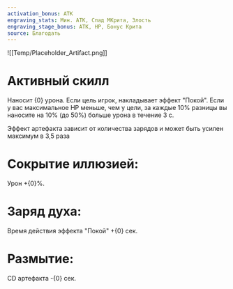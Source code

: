 ```yaml
---
activation_bonus: АТК
engraving_stats: Мин. АТК, Спад МКрита, Злость
engraving_stage_bonus: АТК, HP, Бонус Крита
source: Благодать
---
```

![[Temp/Placeholder_Artifact.png]]
# Активный скилл
Наносит {0} урона. Если цель игрок, накладывает эффект "Покой". Если у вас максимальное HP меньше, чем у цели, за каждые 10% разницы вы наносите на 10% (до 50%) больше урона в течение 3 с.

Эффект артефакта зависит от количества зарядов и может быть усилен максимум в 3,5 раза

# Сокрытие иллюзией: 
Урон +{0}%.
# Заряд духа: 
Время действия эффекта "Покой" +{0} сек.
# Размытие: 
CD артефакта -{0} сек.
